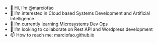 - 👋 Hi, I’m @marciofao
- 👀 I’m interested in Cloud based Systems Development and Artificial Intelligence
- 🌱 I’m currently learning Microsystems Dev Ops
- 💞️ I’m looking to collaborate on Rest API and Wordpress development
- 📫 How to reach me: marciofao.github.io

<!---
marciofao/marciofao is a ✨ special ✨ repository because its `README.md` (this file) appears on your GitHub profile.
You can click the Preview link to take a look at your changes.
--->
